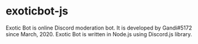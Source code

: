 # exoticbot-js
Exotic Bot is online Discord moderation bot. It is developed by Gandi#5172 since March, 2020. Exotic Bot is written in Node.js using Discord.js library.
